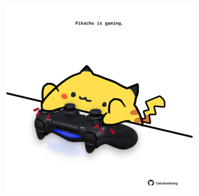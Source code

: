 <!-- built at 28/08/2025, 14:00:36 UTC -->
<p align="center">
  <img width="500" height="500" src="./ReadmeImage.svg">
</p>

